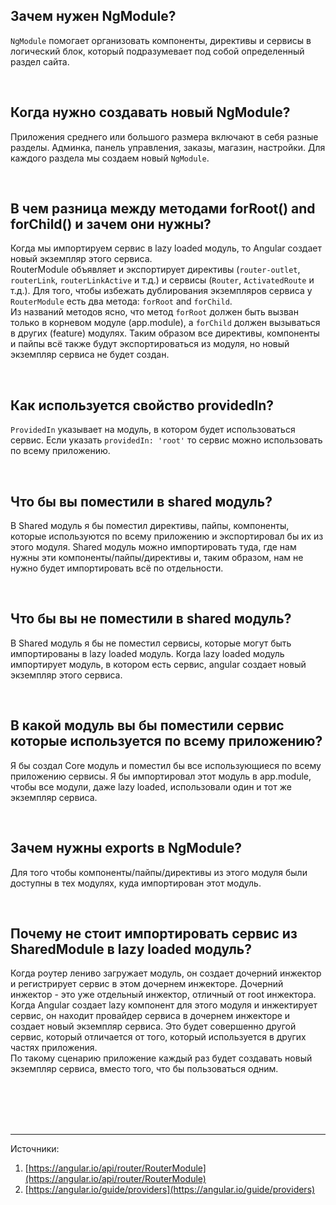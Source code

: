 ## <a name="what-is"></a>Зачем нужен NgModule?

`NgModule` помогает организовать компоненты, директивы и сервисы в логический блок, который подразумевает под собой определенный раздел сайта.

<br/>

## <a name="when-to-create"></a>Когда нужно создавать новый NgModule?

Приложения среднего или большого размера включают в себя разные разделы. Админка, панель управления, заказы, магазин, настройки. Для каждого раздела мы создаем новый `NgModule`.

<br/>

## <a name="for-root-for-child"></a>В чем разница между методами forRoot() and forChild() и зачем они нужны?

Когда мы импортируем сервис в lazy loaded модуль, то Angular создает новый экземпляр этого сервиса.
<br/>
RouterModule объявляет и экспортирует директивы (`router-outlet`, `routerLink`, `routerLinkActive` и т.д.) и сервисы (`Router`, `ActivatedRoute` и т.д.). Для того, чтобы избежать дублирования экземпляров сервиса у `RouterModule` есть два метода: `forRoot` and `forChild`.
<br/>
Из названий методов ясно, что метод `forRoot` должен быть вызван только в корневом модуле (app.module), а `forChild` должен вызываться в других (feature) модулях. Таким образом все директивы, компоненты и пайпы всё также будут экспортироваться из модуля, но новый экземпляр сервиса не будет создан.

<br/>

## <a name="provideIn"></a>Как используется свойство providedIn?

`ProvidedIn` указывает на модуль, в котором будет использоваться сервис. Если указать `providedIn: 'root'` то сервис можно использовать по всему приложению.

<br/>

## <a name="not-shared-module"></a>Что бы вы поместили в shared модуль?

В Shared модуль я бы поместил директивы, пайпы, компоненты, которые используются по всему приложению и экспортировал бы их из этого модуля. Shared модуль можно импортировать туда, где нам нужны эти компоненты/пайпы/директивы и, таким образом, нам не нужно будет импортировать всё по отдельности.

<br/>

## <a name="shared-module"></a>Что бы вы не поместили в shared модуль?

В Shared модуль я бы не поместил сервисы, которые могут быть импортированы в lazy loaded модуль. Когда lazy loaded модуль импортирует модуль, в котором есть сервис, angular создает новый экземпляр этого сервиса.

<br/>

## <a name="where-to-put"></a>В какой модуль вы бы поместили сервис которые используется по всему приложению?

Я бы создал Core модуль и поместил бы все использующиеся по всему приложению сервисы. Я бы импортировал этот модуль в app.module, чтобы все модули, даже lazy loaded, использовали один и тот же экземпляр сервиса.

<br/>

## <a name="exports"></a>Зачем нужны exports в NgModule?

Для того чтобы компоненты/пайпы/директивы из этого модуля были доступны в тех модулях, куда импортирован этот модуль.

<br/>

## <a name="why-is-it-bad"></a>Почему не стоит импортировать сервис из SharedModule в lazy loaded модуль?

Когда роутер лениво загружает модуль, он создает дочерний инжектор и регистрирует сервис в этом дочернем инжекторе. Дочерний инжектор - это уже отдельный инжектор, отличный от root инжектора. <br/>
Когда Angular создает lazy компонент для этого модуля и инжектирует сервис, он находит провайдер сервиса в дочернем инжекторе и создает новый экземпляр сервиса. Это будет совершенно другой сервис, который отличается от того, который используется в других частях приложения. <br/>
По такому сценарию приложение каждый раз будет создавать новый экземпляр сервиса, вместо того, что бы пользоваться одним.

<br/>
<br/>
<br/>
<br/>

<hr/>

Источники:<br/>

1. [https://angular.io/api/router/RouterModule](https://angular.io/api/router/RouterModule)
1. [https://angular.io/guide/providers](https://angular.io/guide/providers)
